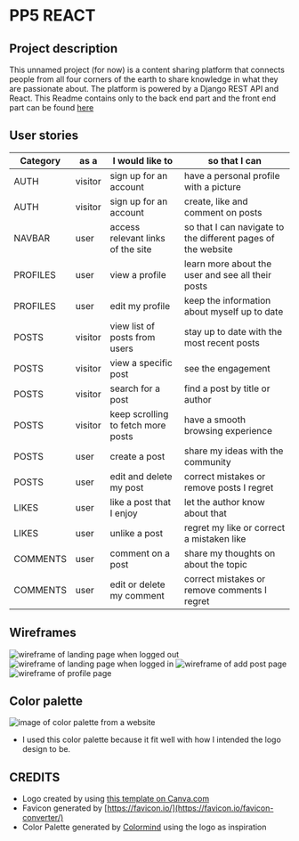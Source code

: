 # PP5 REACT

## Project description
This unnamed project (for now) is a content sharing platform that connects people from all four corners of the earth to share knowledge in what they are passionate about. The platform is powered by a Django REST API and React.
This Readme contains only to the back end part and the front end part can be found [here](https://github.com/pakkONE/portfolio-project-5-api/blob/main/README.md)

## User stories

| Category  | as a    | I would like to                    | so that I can                                                                                    |
| --------- | ------- | ---------------------------------- | ------------------------------------------------------------------------------------------------ |
| AUTH      | visitor | sign up for an account             | have a personal profile with a picture                                                           |
| AUTH      | visitor | sign up for an account             | create, like and comment on posts                                                                |
| NAVBAR    | user    | access relevant links of the site  | so that I can navigate to the different pages of the website                                     |
| PROFILES  | user    | view a profile                     | learn more about the user and see all their posts  		                                      |
| PROFILES  | user    | edit my profile                    | keep the information about myself up to date                                                     |
| POSTS     | visitor | view list of posts from users      | stay up to date with the most recent posts                                                       |
| POSTS     | visitor | view a specific post               | see the engagement  				                                                              |
| POSTS     | visitor | search for a post                  | find a post by title or author		                                                              |
| POSTS     | visitor | keep scrolling to fetch more posts | have a smooth browsing experience                                                                |
| POSTS     | user    | create a post                      | share my ideas with the community                                                                |
| POSTS     | user    | edit and delete my post            | correct mistakes or remove posts I regret                                                        |
| LIKES     | user    | like a post that I enjoy           | let the author know about that                                                                   |
| LIKES     | user    | unlike a post                      | regret my like or correct a mistaken like                                                        |
| COMMENTS  | user    | comment on a post                  | share my thoughts on about the topic                                                             |
| COMMENTS  | user    | edit or delete my comment          | correct mistakes or remove comments I regret                                                     |

## Wireframes
![wireframe of landing page when logged out](https://res.cloudinary.com/dv6cgny0t/image/upload/v1658832818/Landing_Page_logged_out_jdggqu.png)
![wireframe of landing page when logged in](https://res.cloudinary.com/dv6cgny0t/image/upload/v1658832819/Landing_Page_logged_in_aqg4f7.png)
![wireframe of add post page](https://res.cloudinary.com/dv6cgny0t/image/upload/v1658832818/Add_Post_ri7pwd.png)
![wireframe of profile page](https://res.cloudinary.com/dv6cgny0t/image/upload/v1658832818/Profile_page_grdgra.png)

## Color palette
![image of color palette from a website](https://res.cloudinary.com/dv6cgny0t/image/upload/v1658825176/COLOR_PALETTE_motwus.png)
- I used this color palette because it fit well with how I intended the logo design to be.

## CREDITS
- Logo created by using [this template on Canva.com](https://www.canva.com/p/templates/EAE5TZbIJzE-tan-brown-cream-black-white-health-wellness-fitness-chiropractic-logo/)
- Favicon generated by [https://favicon.io/](https://favicon.io/favicon-converter/)
- Color Palette generated by [Colormind](http://colormind.io/image/) using the logo as inspiration